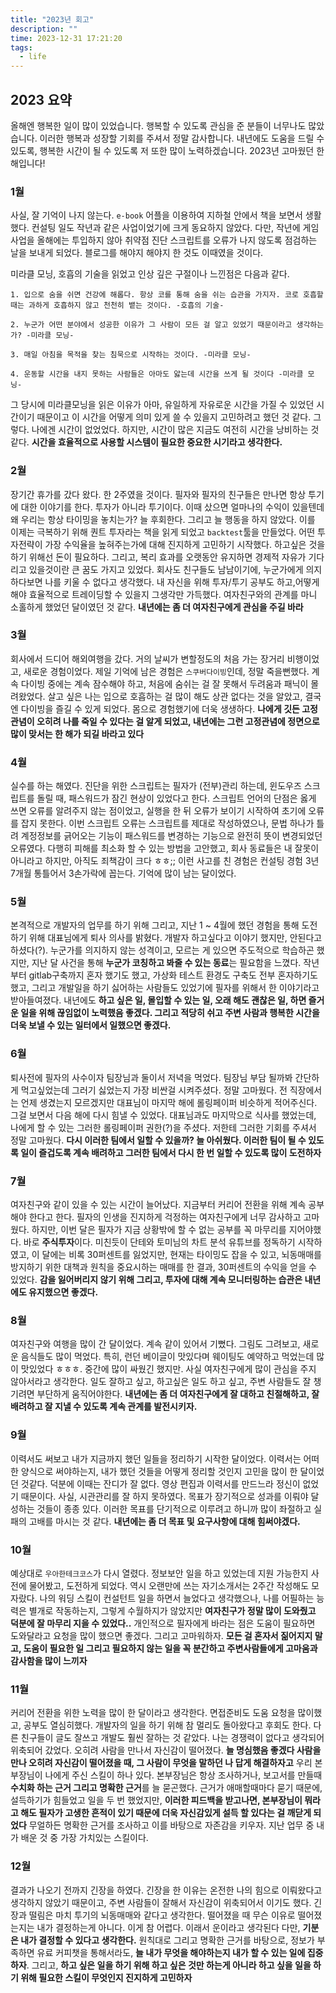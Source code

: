 ```yaml
---
title: "2023년 회고"
description: ""
time: 2023-12-31 17:21:20
tags:
  - life
---
```


## 2023 요약

올해엔 행복한 일이 많이 있었습니다. 행복할 수 있도록 관심을 준 분들이 너무나도 많았습니다. 이러한 행복과 성장할 기회를 주셔서 정말 감사합니다. 내년에도 도움을 드릴 수 있도록, 행복한 시간이 될 수 있도록 저 또한 많이 노력하겠습니다. 2023년 고마웠던 한 해입니다!

### 1월 
사실, 잘 기억이 나지 않는다. `e-book` 어플을 이용하여 지하철 안에서 책을 보면서 생활했다. 컨설팅 일도 작년과 같은 사업이었기에 크게 동요하지 않았다. 다만, 작년에 게임 사업을 올해에는 투입하지 않아 취약점 진단 스크립트를 오류가 나지 않도록 점검하는 날을 보내게 되었다. 블로그를 해야지 해야지 한 것도 이때였을 것이다.

미라클 모닝, 호흡의 기술을 읽었고 인상 깊은 구절이나 느낀점은 다음과 같다.

```
1. 입으로 숨을 쉬면 건강에 해롭다. 항상 코를 통해 숨을 쉬는 습관을 가지자. 코로 호흡할 때는 과하게 호흡하지 않고 천천히 뱉는 것이다. -호흡의 기술-

2. 누군가 어떤 분야에서 성공한 이유가 그 사람이 모든 걸 알고 있었기 때문이라고 생각하는가? -미라클 모닝-

3. 매일 아침을 목적을 찾는 침묵으로 시작하는 것이다. -미라클 모닝-

4. 운동할 시간을 내지 못하는 사람들은 아마도 앓는데 시간을 쓰게 될 것이다 -미라클 모닝-
```

그 당시에 미라클모닝을 읽은 이유가 아마, 유일하게 자유로운 시간을 가질 수 있었던 시간이기 때문이고 이 시간을 어떻게 의미 있게 쓸 수 있을지 고민하려고 했던 것 같다. 그렇다. 나에겐 시간이 없었었다. 하지만, 시간이 많은 지금도 여전히 시간을 낭비하는 것 같다. **시간을 효율적으로 사용할 시스템이 필요한 중요한 시기라고 생각한다.**

### 2월

장기간 휴가를 갔다 왔다. 한 2주였을 것이다. 필자와 필자의 친구들은 만나면 항상 투기에 대한 이야기를 한다. 투자가 아니라 투기이다. 이때 샀으면 얼마나의 수익이 있을텐데 왜 우리는 항상 타이밍을 놓치는가? 늘 후회한다. 그리고 늘 행동을 하지 않았다. 이를 이제는 극복하기 위해 퀀트 투자라는 책을 읽게 되었고 `backtest`툴을 만들었다. 어떤 투자전략이 가장 수익율을 높혀주는가에 대해 진지하게 고민하기 시작했다. 하고싶은 것을 하기 위해선 돈이 필요하다. 그리고, 복리 효과를 오랫동안 유지하면 경제적 자유가 기다리고 있을것이란 큰 꿈도 가지고 있었다. 회사도 친구들도 남남이기에, 누군가에게 의지하다보면 나를 키울 수 없다고 생각했다. 내 자신을 위해 투자/투기 공부도 하고,어떻게 해야 효율적으로 트레이딩할 수 있을지 그생각만 가득했다. 여자친구와의 관계를 마니 소홀하게 했었던 달이였던 것 같다. **내년에는 좀 더 여자친구에게 관심을 주길 바라**

### 3월

회사에서 드디어 해외여행을 갔다. 거의 날씨가 변할정도의 처음 가는 장거리 비행이었고, 새로운 경험이었다. 제일 기억에 남은 경험은 `스쿠버다이빙`인데, 정말 죽을뻔했다. 계속 다이빙 중에는 계속 잠수해야 하고, 처음에 숨쉬는 걸 잘 못해서 두려움과 패닉이 몰려왔었다. 살고 싶은 나는 입으로 호흡하는 걸 많이 해도 상관 없다는 것을 알았고, 결국엔 다이빙을 즐길 수 있게 되었다. 몸으로 경험했기에 더욱 생생하다. **나에게 깃든 고정관념이 오히려 나를 죽일 수 있다는 걸 알게 되었고, 내년에는 그런 고정관념에 정면으로 많이 맞서는 한 해가 되길 바라고 있다**  

### 4월

실수를 하는 해였다. 진단을 위한 스크립트는 필자가 (전부)관리 하는데, 윈도우즈 스크립트를 돌릴 때, 패스워드가 잠긴 현상이 있었다고 한다. 스크립트 언어의 단점은 옳게 쓰면 오류를 알려주지 않는 점이었고, 실행을 한 뒤 오류가 보이기 시작하여 초기에 오류를 잡지 못한다. 이번 스크립트 오류는 스크립트를 제대로 작성하였으나, 문법 하나가 틀려 계정정보를 긁어오는 기능이 패스워드를 변경하는 기능으로 완전히 뜻이 변경되었던 오류였다. 다행히 피해를 최소화 할 수 있는 방법을 고안했고, 회사 동료들은 내 잘못이 아니라고 하지만, 아직도 죄책감이 크다 ㅎㅎ;; 이런 사고를 친 경험은 컨설팅 경험 3년 7개월 통틀어서 3손가락에 꼽는다. 기억에 많이 남는 달이었다.

### 5월

본격적으로 개발자의 업무를 하기 위해 그리고, 지난 1 ~ 4월에 했던 경험을 통해 도전하기 위해 대표님에게 퇴사 의사를 밝혔다. 개발자 하고싶다고 이야기 했지만, 안된다고 하셨다(?). 누군가를 의지하지 않는 성격이고, 모르는 게 있으면 주도적으로 학습하곤 했지만, 지난 달 사건을 통해 **누군가 코칭하고 봐줄 수 있는 동료**는 필요함을 느꼈다. 작년부터 gitlab구축까지 혼자 했기도 했고, 가상화 테스트 환경도 구축도 전부 혼자하기도 했고, 그리고 개발일을 하기 싫어하는 사람들도 있었기에 필자를 위해서 한 이야기라고 받아들여졌다. 내년에도 **하고 싶은 일, 몰입할 수 있는 일, 오래 해도 괜찮은 일, 하면 즐거운 일을 위해 끊임없이 노력했음 좋겠다. 그리고 적당히 쉬고 주변 사람과 행복한 시간을 더욱 보낼 수 있는 일터에서 일했으면 좋겠다.**

### 6월

퇴사전에 필자의 사수이자 팀장님과 둘이서 저녁을 먹었다. 팀장님 부담 될까봐 간단하게 먹고싶었는데 그러기 싫었는지 가장 비싼걸 시켜주셨다. 정말 고마웠다. 전 직장에서는 언제 생겼는지 모르겠지만 대표님이 마지막 해에 롤링페이퍼 비슷하게 적어주신다. 그걸 보면서 다음 해에 다시 힘낼 수 있었다. 대표님과도 마지막으로 식사를 했었는데, 나에게 할 수 있는 그러한 롤링페이퍼 권한(?)을 주셨다. 저한테 그러한 기회를 주셔서 정말 고마웠다. **다시 이러한 팀에서 일할 수 있을까? 늘 아쉬웠다. 이러한 팀이 될 수 있도록 일이 즐겁도록 계속 배려하고 그러한 팀에서 다시 한 번 일할 수 있도록 많이 도전하자**

### 7월

여자친구와 같이 있을 수 있는 시간이 늘어났다. 지금부터 커리어 전환을 위해 계속 공부해야 한다고 한다. 필자의 인생을 진지하게 걱정하는 여자친구에게 너무 감사하고 고마웠다. 하지만, 이번 달은 필자가 지금 상황밖에 할 수 없는 공부를 꼭 마무리를 지어야했다. 바로 **주식투자**이다. 미친듯이 단테와 토미님의 차트 분석 유튜브를 정독하기 시작하였고, 이 달에는 비록 30퍼센트를 잃었지만, 현재는 타이밍도 잡을 수 있고, 뇌동매매를 방지하기 위한 대책과 원칙을 중요시하는 매매를 한 결과, 30퍼센트의 수익을 얻을 수 있었다. **감을 잃어버리지 않기 위해 그리고, 투자에 대해 계속 모니터링하는 습관은 내년에도 유지했으면 좋겠다.**

### 8월

여자친구와 여행을 많이 간 달이었다. 계속 같이 있어서 기뻤다. 그림도 그려보고, 새로운 음식들도 많이 먹었다. 특히, 런던 베이글이 맛있다며 웨이팅도 예약하고 먹었는데 많이 맛있었다 ㅎㅎㅎ. 중간에 많이 싸웠긴 했지만. 사실 여자친구에게 많이 관심을 주지 않아서라고 생각한다. 일도 잘하고 싶고, 하고싶은 일도 하고 싶고, 주변 사람들도 잘 챙기려면 부단하게 움직어야한다. **내년에는 좀 더 여자친구에게 잘 대하고 친절해하고, 잘 배려하고 잘 지낼 수 있도록 계속 관계를 발전시키자.**

### 9월

이력서도 써보고 내가 지금까지 했던 일들을 정리하기 시작한 달이었다. 이력서는 어떠한 양식으로 써야하는지, 내가 했던 것들을 어떻게 정리할 것인지 고민을 많이 한 달이었던 것같다. 덕분에 이때는 잔디가 잘 없다. 영상 편집과 이력서를 만드느라 정신이 없었기 때문이다. 사실, 시관관리를 잘 하지 못하였다. 목표가 장기적으로 성과를 이뤄야 달성하는 것들이 종종 있다. 이러한 목표를 단기적으로 이루려고 하니까 많이 좌절하고 실패의 고배를 마시는 것 같다. **내년에는 좀 더 목표 및 요구사항에 대해 힘써야겠다.**

### 10월

예상대로 `우아한테크코스`가 다시 열렸다. 정보보안 일을 하고 있었는데 지원 가능한지 사전에 물어봤고, 도전하게 되었다. 역시 오랜만에 쓰는 자기소개서는 2주간 작성해도 모자랐다. 나의 워딩 스킬이 컨설턴트 일을 하면서 늘었다고 생각했으나, 나를 어필하는 능력은 별개로 작동하는지, 그렇게 수월하지가 않았지만 **여자친구가 정말 많이 도와줬고 덕분에 잘 마무리 지을 수 있었다..** 개인적으로 필자에게 바라는 점은 도움이 필요하면 도와달라고 요청을 많이 했으면 좋겠다. 그리고 고마워하자. **모든 걸 혼자서 짊어지지 말고, 도움이 필요한 일 그리고 필요하지 않는 일을 꼭 분간하고 주변사람들에게 고마움과 감사함을 많이 느끼자** 

### 11월

커리어 전환을 위한 노력을 많이 한 달이라고 생각한다. 면접준비도 도움 요청을 많이했고, 공부도 열심히했다. 개발자의 일을 하기 위해 참 멀리도 돌아왔다고 후회도 한다. 다른 친구들이 글도 잘쓰고 개발도 훨씬 잘하는 것 같았다. 나는 경쟁력이 없다고 생각되어 위축되어 갔었다. 오히려 사람을 만나서 자신감이 떨어졌다. **늘 명심했음 좋겠다 사람을 만나 오히려 자신감이 떨어졌을 때, 그 사람이 무엇을 말하던 나 답게 해결하자고** 우리 본부장님이 나에게 주신 스킬이 하나 있다. 본부장님은 항상 조사하거나, 보고서를 만들때 **수치화 하는 근거 그리고 명확한 근거**를 늘 묻곤했다. 근거가 애매할때마다 묻기 때문에, 설득하기가 힘들었고 일을 두 번 했었지만, **이러한 피드백을 받고나면, 본부장님이 뭐라고 해도 필자가 고생한 흔적이 있기 때문에 더욱 자신감있게 설득 할 있다는 걸 깨닫게 되었다** 무얼하든 명확한 근거를 조사하고 이를 바탕으로 자존감을 키우자. 지난 업무 중 내가 배운 것 중 가장 가치있는 스킬이다.

### 12월

결과가 나오기 전까지 긴장을 하였다. 긴장을 한 이유는 온전한 나의 힘으로 이뤄왔다고 생각하지 않았기 때문이고, 주변 사람들이 잘해서 자신감이 위축되어서 이기도 했다. 긴장과 떨림은 마치 투기의 뇌동매매와 같다고 생각한다. 떨어졌을 때 무슨 이유로 떨어졌는지는 내가 결정하는게 아니다. 이게 참 어렵다. 이래서 운이라고 생각된다 다만, **기분은 내가 결정할 수 있다고 생각한다.** 원칙대로 그리고 명확한 근거를 바탕으로, 정보가 부족하면 유료 커피챗을 통해서라도, **늘 내가 무엇을 해야하는지 내가 할 수 있는 일에 집중하자**. 그리고, **하고 싶은 일을 하기 위해 하고 싶은 것만 하는게 아니라 하고 싶을 일을 하기 위해 필요한 스킬이 무엇인지 진지하게 고민하자**
